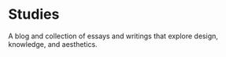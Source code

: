 # Studies
A blog and collection of essays and writings that explore design, knowledge, and aesthetics.
